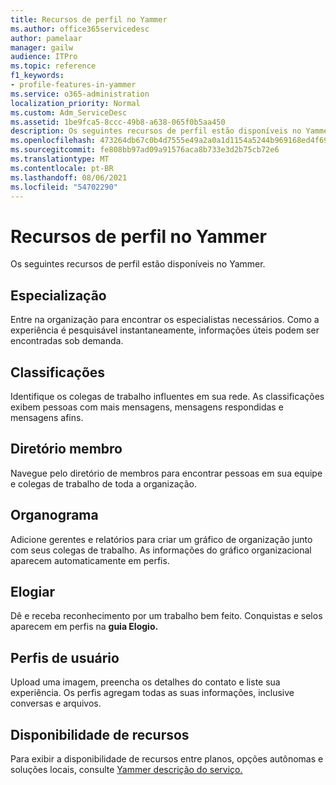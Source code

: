 ```yaml
---
title: Recursos de perfil no Yammer
ms.author: office365servicedesc
author: pamelaar
manager: gailw
audience: ITPro
ms.topic: reference
f1_keywords:
- profile-features-in-yammer
ms.service: o365-administration
localization_priority: Normal
ms.custom: Adm_ServiceDesc
ms.assetid: 1be9fca5-8ccc-49b8-a638-065f0b5aa450
description: Os seguintes recursos de perfil estão disponíveis no Yammer.
ms.openlocfilehash: 473264db67c0b4d7555e49a2a0a1d1154a5244b969168ed4f691f29c0398cc84
ms.sourcegitcommit: fe808bb97ad09a91576aca8b733e3d2b75cb72e6
ms.translationtype: MT
ms.contentlocale: pt-BR
ms.lasthandoff: 08/06/2021
ms.locfileid: "54702290"
---
```

# <a name="profile-features-in-yammer"></a>Recursos de perfil no Yammer

Os seguintes recursos de perfil estão disponíveis no Yammer.
 
## <a name="expertise"></a>Especialização

Entre na organização para encontrar os especialistas necessários. Como a experiência é pesquisável instantaneamente, informações úteis podem ser encontradas sob demanda.

## <a name="leaderboards"></a>Classificações

Identifique os colegas de trabalho influentes em sua rede. As classificações exibem pessoas com mais mensagens, mensagens respondidas e mensagens afins.

## <a name="member-directory"></a>Diretório membro

Navegue pelo diretório de membros para encontrar pessoas em sua equipe e colegas de trabalho de toda a organização.
  
## <a name="org-chart"></a>Organograma

Adicione gerentes e relatórios para criar um gráfico de organização junto com seus colegas de trabalho. As informações do gráfico organizacional aparecem automaticamente em perfis.
  
## <a name="praise"></a>Elogiar

Dê e receba reconhecimento por um trabalho bem feito. Conquistas e selos aparecem em perfis na **guia Elogio.**
 
## <a name="user-profiles"></a>Perfis de usuário

Upload uma imagem, preencha os detalhes do contato e liste sua experiência. Os perfis agregam todas as suas informações, inclusive conversas e arquivos.
  
## <a name="feature-availability"></a>Disponibilidade de recursos

Para exibir a disponibilidade de recursos entre planos, opções autônomas e soluções locais, consulte [Yammer descrição do serviço.](yammer-service-description.md)
  

